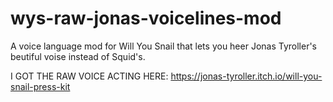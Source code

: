 # wys-raw-jonas-voicelines-mod
A voice language mod for Will You Snail that lets you heer Jonas Tyroller's beutiful voise instead of Squid's.

I GOT THE RAW VOICE ACTING HERE:
https://jonas-tyroller.itch.io/will-you-snail-press-kit
